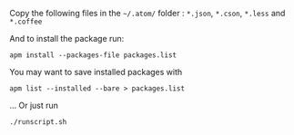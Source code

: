 Copy the following files in the `~/.atom/` folder : `*.json`, `*.cson`, `*.less` and `*.coffee`

And to install the package run:

```
apm install --packages-file packages.list
```

You may want to save installed packages with

```
apm list --installed --bare > packages.list
```

... Or just run

```
./runscript.sh
```
